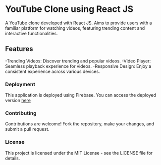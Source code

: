 # YouTube Clone using React JS

 A YouTube clone developed with React JS.
 Aims to provide users with a familiar platform for watching videos, featuring trending content and interactive functionalities.

## Features

-Trending Videos: Discover trending and popular videos.
-Video Player: Seamless playback experience for videos.
-Responsive Design: Enjoy a consistent experience across various devices.

### Deployment

This application is deployed using Firebase. You can access the deployed version [here](https://clone-c23ea.web.app)

### Contributing

Contributions are welcome! Fork the repository, make your changes, and submit a pull request.

### License

This project is licensed under the MIT License - see the LICENSE file for details.
